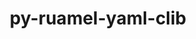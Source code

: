 ---
title: "py-ruamel-yaml-clib"
layout: cache
categories: [package, develop]
meta: {"compilers": ["gcc@11.4.0"], "num_specs": 10, "num_specs_by_stack": {"e4s": 4, "e4s-neoverse-v2": 4, "e4s-neoverse_v1": 2, "root": 10}, "oss": ["ubuntu22.04"], "platforms": ["linux"], "stacks": ["e4s", "e4s-neoverse-v2", "e4s-neoverse_v1", "root"], "targets": ["neoverse_v1", "neoverse_v2", "x86_64_v3"], "versions": ["0.2.12"]}
spec_details: [{"compiler": "gcc@11.4.0", "hash": "6k36t7mnuyvs7pi4tf2rihilrozbhwmy", "os": "ubuntu22.04", "platform": "linux", "size": "-", "stacks": ["e4s", "root"], "target": "x86_64_v3", "variants": ["build_system=python_pip"], "versions": ["0.2.12"]}, {"compiler": "gcc@11.4.0", "hash": "b6yymwp5erd2ochzt5yawgmr5n4jweka", "os": "ubuntu22.04", "platform": "linux", "size": "-", "stacks": ["e4s", "root"], "target": "x86_64_v3", "variants": ["build_system=python_pip"], "versions": ["0.2.12"]}, {"compiler": "gcc@11.4.0", "hash": "icxxfbtx2ivrikmgiefszgpsghrma4qt", "os": "ubuntu22.04", "platform": "linux", "size": "-", "stacks": ["e4s-neoverse_v1", "root"], "target": "neoverse_v1", "variants": ["build_system=python_pip"], "versions": ["0.2.12"]}, {"compiler": "gcc@11.4.0", "hash": "lcnhmdtdvdgsaezunlzcjdyvzqfr6lfv", "os": "ubuntu22.04", "platform": "linux", "size": "-", "stacks": ["e4s", "root"], "target": "x86_64_v3", "variants": ["build_system=python_pip"], "versions": ["0.2.12"]}, {"compiler": "gcc@11.4.0", "hash": "lqiqqmihx4ybnwq5bep6efgpzc3dy3jy", "os": "ubuntu22.04", "platform": "linux", "size": "-", "stacks": ["e4s-neoverse-v2", "root"], "target": "neoverse_v2", "variants": ["build_system=python_pip"], "versions": ["0.2.12"]}, {"compiler": "gcc@11.4.0", "hash": "ofziw7raadmnb2f3jaybq4go3de4krgm", "os": "ubuntu22.04", "platform": "linux", "size": "-", "stacks": ["e4s-neoverse-v2", "root"], "target": "neoverse_v2", "variants": ["build_system=python_pip"], "versions": ["0.2.12"]}, {"compiler": "gcc@11.4.0", "hash": "q2adsk5quy7ys6jv6yzsogarineue73p", "os": "ubuntu22.04", "platform": "linux", "size": "-", "stacks": ["e4s-neoverse-v2", "root"], "target": "neoverse_v2", "variants": ["build_system=python_pip"], "versions": ["0.2.12"]}, {"compiler": "gcc@11.4.0", "hash": "uoy2xsblii2vrs6lnlfipmw5n4iqzhds", "os": "ubuntu22.04", "platform": "linux", "size": "-", "stacks": ["e4s", "root"], "target": "x86_64_v3", "variants": ["build_system=python_pip"], "versions": ["0.2.12"]}, {"compiler": "gcc@11.4.0", "hash": "uzyigxrjfvjpwathzb2mwagrlwqpm23t", "os": "ubuntu22.04", "platform": "linux", "size": "-", "stacks": ["e4s-neoverse-v2", "root"], "target": "neoverse_v2", "variants": ["build_system=python_pip"], "versions": ["0.2.12"]}, {"compiler": "gcc@11.4.0", "hash": "xars7ul73ez36xxwfe62ubwa6mswxtwc", "os": "ubuntu22.04", "platform": "linux", "size": "-", "stacks": ["e4s-neoverse_v1", "root"], "target": "neoverse_v1", "variants": ["build_system=python_pip"], "versions": ["0.2.12"]}]
---